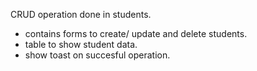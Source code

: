 CRUD operation done in students.
- contains forms to create/ update and delete students.
- table to show student data.
- show toast on succesful operation.
